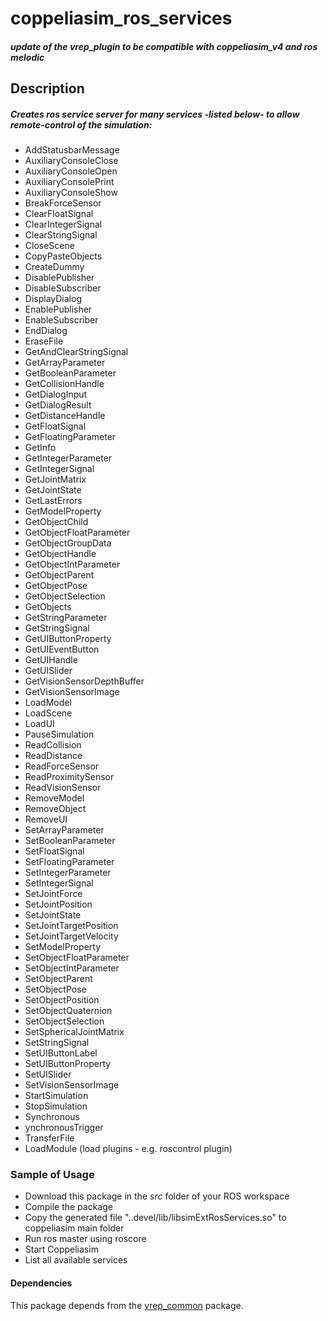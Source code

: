 # **coppeliasim\_ros\_services**
##### update of the vrep\_plugin to be compatible with coppeliasim_v4 and ros melodic


## **Description**

##### Creates ros service server for many services -listed below- to allow remote-control of the simulation:
* AddStatusbarMessage
* AuxiliaryConsoleClose
* AuxiliaryConsoleOpen
* AuxiliaryConsolePrint
* AuxiliaryConsoleShow
* BreakForceSensor
* ClearFloatSignal
* ClearIntegerSignal
* ClearStringSignal
* CloseScene
* CopyPasteObjects
* CreateDummy
* DisablePublisher
* DisableSubscriber
* DisplayDialog
* EnablePublisher
* EnableSubscriber
* EndDialog
* EraseFile
* GetAndClearStringSignal
* GetArrayParameter
* GetBooleanParameter
* GetCollisionHandle
* GetDialogInput
* GetDialogResult
* GetDistanceHandle
* GetFloatSignal
* GetFloatingParameter
* GetInfo
* GetIntegerParameter
* GetIntegerSignal
* GetJointMatrix
* GetJointState
* GetLastErrors
* GetModelProperty
* GetObjectChild
* GetObjectFloatParameter
* GetObjectGroupData
* GetObjectHandle
* GetObjectIntParameter
* GetObjectParent
* GetObjectPose
* GetObjectSelection
* GetObjects
* GetStringParameter
* GetStringSignal
* GetUIButtonProperty
* GetUIEventButton
* GetUIHandle
* GetUISlider
* GetVisionSensorDepthBuffer
* GetVisionSensorImage
* LoadModel
* LoadScene
* LoadUI
* PauseSimulation
* ReadCollision
* ReadDistance
* ReadForceSensor
* ReadProximitySensor
* ReadVisionSensor
* RemoveModel
* RemoveObject
* RemoveUI
* SetArrayParameter
* SetBooleanParameter
* SetFloatSignal
* SetFloatingParameter
* SetIntegerParameter
* SetIntegerSignal
* SetJointForce
* SetJointPosition
* SetJointState
* SetJointTargetPosition
* SetJointTargetVelocity
* SetModelProperty
* SetObjectFloatParameter
* SetObjectIntParameter
* SetObjectParent
* SetObjectPose
* SetObjectPosition
* SetObjectQuaternion
* SetObjectSelection
* SetSphericalJointMatrix
* SetStringSignal
* SetUIButtonLabel
* SetUIButtonProperty
* SetUISlider
* SetVisionSensorImage
* StartSimulation
* StopSimulation
* Synchronous
* ynchronousTrigger
* TransferFile
* LoadModule (load plugins - e.g. roscontrol plugin)

### **Sample of Usage** 
* Download this package in the _src_ folder of your ROS workspace
* Compile the package
* Copy the generated file "..devel/lib/libsimExtRosServices.so" to coppeliasim main folder 
* Run ros master using roscore
* Start Coppeliasim 
* List all available services 

#### **Dependencies** 
This package depends from the [vrep\_common](https://github.com/jocacace/vrep_common) package.

